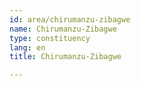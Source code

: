 ```yaml
---
id: area/chirumanzu-zibagwe
name: Chirumanzu-Zibagwe
type: constituency
lang: en
title: Chirumanzu-Zibagwe

---
```

